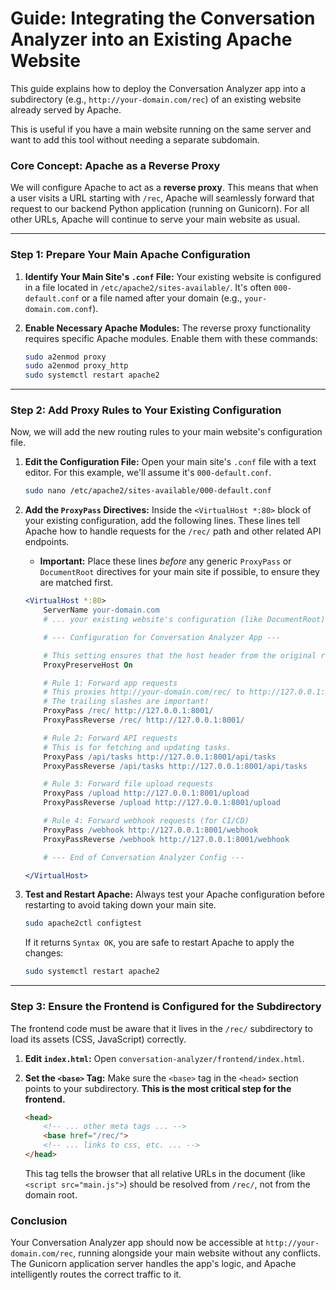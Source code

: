 # Guide: Integrating the Conversation Analyzer into an Existing Apache Website

This guide explains how to deploy the Conversation Analyzer app into a subdirectory (e.g., `http://your-domain.com/rec`) of an existing website already served by Apache.

This is useful if you have a main website running on the same server and want to add this tool without needing a separate subdomain.

### Core Concept: Apache as a Reverse Proxy

We will configure Apache to act as a **reverse proxy**. This means that when a user visits a URL starting with `/rec`, Apache will seamlessly forward that request to our backend Python application (running on Gunicorn). For all other URLs, Apache will continue to serve your main website as usual.

---

### Step 1: Prepare Your Main Apache Configuration

1.  **Identify Your Main Site's `.conf` File:**
    Your existing website is configured in a file located in `/etc/apache2/sites-available/`. It's often `000-default.conf` or a file named after your domain (e.g., `your-domain.com.conf`).

2.  **Enable Necessary Apache Modules:**
    The reverse proxy functionality requires specific Apache modules. Enable them with these commands:
    ```bash
    sudo a2enmod proxy
    sudo a2enmod proxy_http
    sudo systemctl restart apache2
    ```

---

### Step 2: Add Proxy Rules to Your Existing Configuration

Now, we will add the new routing rules to your main website's configuration file.

1.  **Edit the Configuration File:**
    Open your main site's `.conf` file with a text editor. For this example, we'll assume it's `000-default.conf`.
    ```bash
    sudo nano /etc/apache2/sites-available/000-default.conf
    ```

2.  **Add the `ProxyPass` Directives:**
    Inside the `<VirtualHost *:80>` block of your existing configuration, add the following lines. These lines tell Apache how to handle requests for the `/rec/` path and other related API endpoints.

    *   **Important:** Place these lines *before* any generic `ProxyPass` or `DocumentRoot` directives for your main site if possible, to ensure they are matched first.

    ```apache
    <VirtualHost *:80>
        ServerName your-domain.com
        # ... your existing website's configuration (like DocumentRoot) is likely here ...

        # --- Configuration for Conversation Analyzer App ---

        # This setting ensures that the host header from the original request is passed to the backend app.
        ProxyPreserveHost On

        # Rule 1: Forward app requests
        # This proxies http://your-domain.com/rec/ to http://127.0.0.1:8001/
        # The trailing slashes are important!
        ProxyPass /rec/ http://127.0.0.1:8001/
        ProxyPassReverse /rec/ http://127.0.0.1:8001/

        # Rule 2: Forward API requests
        # This is for fetching and updating tasks.
        ProxyPass /api/tasks http://127.0.0.1:8001/api/tasks
        ProxyPassReverse /api/tasks http://127.0.0.1:8001/api/tasks

        # Rule 3: Forward file upload requests
        ProxyPass /upload http://127.0.0.1:8001/upload
        ProxyPassReverse /upload http://127.0.0.1:8001/upload

        # Rule 4: Forward webhook requests (for CI/CD)
        ProxyPass /webhook http://127.0.0.1:8001/webhook
        ProxyPassReverse /webhook http://127.0.0.1:8001/webhook

        # --- End of Conversation Analyzer Config ---

    </VirtualHost>
    ```

3.  **Test and Restart Apache:**
    Always test your Apache configuration before restarting to avoid taking down your main site.
    ```bash
    sudo apache2ctl configtest
    ```
    If it returns `Syntax OK`, you are safe to restart Apache to apply the changes:
    ```bash
    sudo systemctl restart apache2
    ```

---

### Step 3: Ensure the Frontend is Configured for the Subdirectory

The frontend code must be aware that it lives in the `/rec/` subdirectory to load its assets (CSS, JavaScript) correctly.

1.  **Edit `index.html`:**
    Open `conversation-analyzer/frontend/index.html`.

2.  **Set the `<base>` Tag:**
    Make sure the `<base>` tag in the `<head>` section points to your subdirectory. **This is the most critical step for the frontend.**
    ```html
    <head>
        <!-- ... other meta tags ... -->
        <base href="/rec/">
        <!-- ... links to css, etc. ... -->
    </head>
    ```
    This tag tells the browser that all relative URLs in the document (like `<script src="main.js">`) should be resolved from `/rec/`, not from the domain root.

### Conclusion

Your Conversation Analyzer app should now be accessible at `http://your-domain.com/rec`, running alongside your main website without any conflicts. The Gunicorn application server handles the app's logic, and Apache intelligently routes the correct traffic to it.
